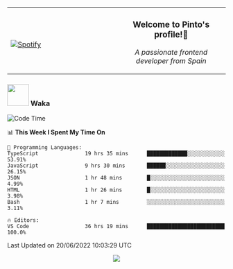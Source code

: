 <table width="100%" align="center"> 
  <tr>
  <td width="50%">
      
&nbsp; <br> [![Spotify](https://novatorem-zeta-rust.vercel.app/api/spotify)](https://open.spotify.com/user/novatorem-zeta-rust)

  </td>
  <td width="50%">
    <h3 align="center">Welcome to Pinto's profile!👋</h3>
    <p align="center"><em>A passionate frontend developer from Spain</em></p>
  </td>
  </table>

### <img src="https://media.giphy.com/media/VgCDAzcKvsR6OM0uWg/giphy.gif" width="50"> Waka

  <!--START_SECTION:waka-->
![Code Time](http://img.shields.io/badge/Code%20Time-544%20hrs%2047%20mins-blue)

📊 **This Week I Spent My Time On** 

```text
💬 Programming Languages: 
TypeScript               19 hrs 35 mins      █████████████░░░░░░░░░░░░   53.91% 
JavaScript               9 hrs 30 mins       ██████░░░░░░░░░░░░░░░░░░░   26.15% 
JSON                     1 hr 48 mins        █░░░░░░░░░░░░░░░░░░░░░░░░   4.99% 
HTML                     1 hr 26 mins        █░░░░░░░░░░░░░░░░░░░░░░░░   3.98% 
Bash                     1 hr 7 mins         ░░░░░░░░░░░░░░░░░░░░░░░░░   3.11%

🔥 Editors: 
VS Code                  36 hrs 19 mins      █████████████████████████   100.0%

```


 Last Updated on 20/06/2022 10:03:29 UTC
<!--END_SECTION:waka-->

<div align="center">
<img src="https://github-readme-stats-gilt-tau.vercel.app/api/top-langs/?username=pinto-hub&layout=compact&theme=dracula" />
</div>
